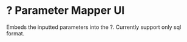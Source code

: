 # ? Parameter Mapper UI

Embeds the inputted parameters into the ?. Currently support only sql format.
